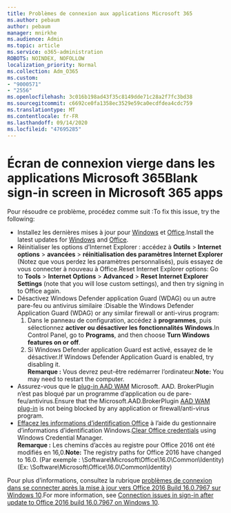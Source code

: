 ```yaml
---
title: Problèmes de connexion aux applications Microsoft 365
ms.author: pebaum
author: pebaum
manager: mnirkhe
ms.audience: Admin
ms.topic: article
ms.service: o365-administration
ROBOTS: NOINDEX, NOFOLLOW
localization_priority: Normal
ms.collection: Adm_O365
ms.custom:
- "9000571"
- "2556"
ms.openlocfilehash: 3c016b198ad43f35c8149dde71c28a2f7fc3bd38
ms.sourcegitcommit: c6692ce0fa1358ec3529e59ca0ecdfdea4cdc759
ms.translationtype: MT
ms.contentlocale: fr-FR
ms.lasthandoff: 09/14/2020
ms.locfileid: "47695285"
---
```

# <a name="blank-sign-in-screen-in-microsoft-365-apps"></a><span data-ttu-id="5b781-102">Écran de connexion vierge dans les applications Microsoft 365</span><span class="sxs-lookup"><span data-stu-id="5b781-102">Blank sign-in screen in Microsoft 365 apps</span></span>

<span data-ttu-id="5b781-103">Pour résoudre ce problème, procédez comme suit :</span><span class="sxs-lookup"><span data-stu-id="5b781-103">To fix this issue, try the following:</span></span>
- <span data-ttu-id="5b781-104">Installez les dernières mises à jour pour [Windows](https://support.microsoft.com/help/4027667/windows-10-update) et [Office](https://support.office.com/article/update-office-and-your-computer-with-microsoft-update-2ab296f3-7f03-43a2-8e50-46de917611c5).</span><span class="sxs-lookup"><span data-stu-id="5b781-104">Install the latest updates for [Windows](https://support.microsoft.com/help/4027667/windows-10-update) and [Office](https://support.office.com/article/update-office-and-your-computer-with-microsoft-update-2ab296f3-7f03-43a2-8e50-46de917611c5).</span></span>
- <span data-ttu-id="5b781-105">Réinitialiser les options d’Internet Explorer : accédez à **Outils**  >  **Internet options**  >  **avancées**  >  **réinitialisation des paramètres Internet Explorer** (Notez que vous perdez les paramètres personnalisés), puis essayez de vous connecter à nouveau à Office.</span><span class="sxs-lookup"><span data-stu-id="5b781-105">Reset Internet Explorer options: Go to **Tools** > **Internet Options** > **Advanced** > **Reset Internet Explorer Settings** (note that you will lose custom settings), and then try signing in to Office again.</span></span>
- <span data-ttu-id="5b781-106">Désactivez Windows Defender application Guard (WDAG) ou un autre pare-feu ou antivirus similaire :</span><span class="sxs-lookup"><span data-stu-id="5b781-106">Disable the Windows Defender Application Guard (WDAG) or any similar firewall or anti-virus program:</span></span>
    1. <span data-ttu-id="5b781-107">Dans le panneau de configuration, accédez à **programmes**, puis sélectionnez **activer ou désactiver les fonctionnalités Windows**.</span><span class="sxs-lookup"><span data-stu-id="5b781-107">In Control Panel, go to **Programs**, and then choose **Turn Windows features on or off**.</span></span>
    2. <span data-ttu-id="5b781-108">Si Windows Defender application Guard est activé, essayez de le désactiver.</span><span class="sxs-lookup"><span data-stu-id="5b781-108">If Windows Defender Application Guard is enabled, try disabling it.</span></span><br/>
    <span data-ttu-id="5b781-109">**Remarque :** Vous devrez peut-être redémarrer l’ordinateur.</span><span class="sxs-lookup"><span data-stu-id="5b781-109">**Note:** You may need to restart the computer.</span></span>
- <span data-ttu-id="5b781-110">Assurez-vous que le [plug-in AAD WAM](https://docs.microsoft.com/office365/troubleshoot/administration/connection-issue-when-sign-in-office-2016#symptom-1) Microsoft. AAD. BrokerPlugin n’est pas bloqué par un programme d’application ou de pare-feu/antivirus.</span><span class="sxs-lookup"><span data-stu-id="5b781-110">Ensure that the Microsoft.AAD.BrokerPlugin [AAD WAM plug-in](https://docs.microsoft.com/office365/troubleshoot/administration/connection-issue-when-sign-in-office-2016#symptom-1) is not being blocked by any application or firewall/anti-virus program.</span></span>
- <span data-ttu-id="5b781-111">[Effacez les informations d’identification Office](https://docs.microsoft.com/office/troubleshoot/error-messages/another-account-already-signed-in#step-3-clear-cached-credentials-on-the-computer) à l’aide du gestionnaire d’informations d’identification Windows.</span><span class="sxs-lookup"><span data-stu-id="5b781-111">[Clear Office credentials](https://docs.microsoft.com/office/troubleshoot/error-messages/another-account-already-signed-in#step-3-clear-cached-credentials-on-the-computer) using Windows Credential Manager.</span></span><br/>
    <span data-ttu-id="5b781-112">**Remarque :** Les chemins d’accès au registre pour Office 2016 ont été modifiés en 16,0.</span><span class="sxs-lookup"><span data-stu-id="5b781-112">**Note:** The registry paths for Office 2016 have changed to 16.0.</span></span> <span data-ttu-id="5b781-113">(Par exemple : \Software\Microsoft\Office\16.0\Common\Identity\)</span><span class="sxs-lookup"><span data-stu-id="5b781-113">(Ex: \Software\Microsoft\Office\16.0\Common\Identity\)</span></span>

<span data-ttu-id="5b781-114">Pour plus d’informations, consultez la rubrique [problèmes de connexion dans se connecter après la mise à jour vers Office 2016 Build 16.0.7967 sur Windows 10](https://docs.microsoft.com/office365/troubleshoot/administration/connection-issue-when-sign-in-office-2016).</span><span class="sxs-lookup"><span data-stu-id="5b781-114">For more information, see [Connection issues in sign-in after update to Office 2016 build 16.0.7967 on Windows 10](https://docs.microsoft.com/office365/troubleshoot/administration/connection-issue-when-sign-in-office-2016).</span></span>